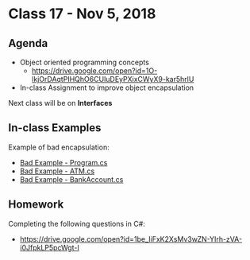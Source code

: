 # Class 17 - Nov 5, 2018

## Agenda

* Object oriented programming concepts
  * https://drive.google.com/open?id=1O-lkjOrDAqtPIHQhO6CUIuDEyPXixCWyX9-kar5hrlU
* In-class Assignment to improve object encapsulation

Next class will be on **Interfaces**

## In-class Examples

Example of bad encapsulation:
* [Bad Example - Program.cs](BadExample/BadExample/Program.cs)
* [Bad Example - ATM.cs](BadExample/BadExample/ATM.cs)
* [Bad Example - BankAccount.cs](BadExample/BadExample/BankAccount.cs)

## Homework

Completing the following questions in C#:
* https://drive.google.com/open?id=1be_IiFxK2XsMv3wZN-YIrh-zVA-i0JfpkLP5pcWgt-I
